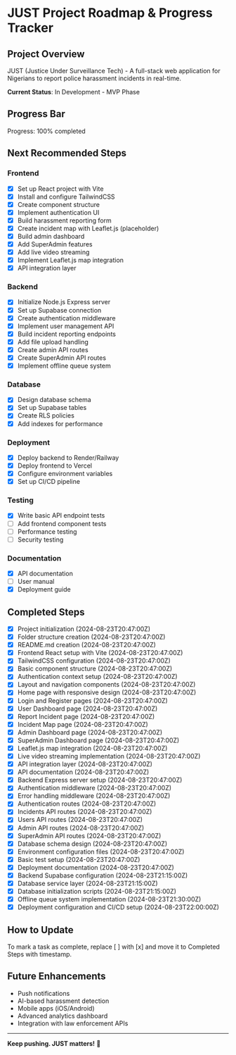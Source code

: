 # JUST Project Roadmap & Progress Tracker

## Project Overview
JUST (Justice Under Surveillance Tech) - A full-stack web application for Nigerians to report police harassment incidents in real-time.

**Current Status**: In Development - MVP Phase

## Progress Bar
Progress: 100% completed

## Next Recommended Steps

### Frontend
- [x] Set up React project with Vite
- [x] Install and configure TailwindCSS
- [x] Create component structure
- [x] Implement authentication UI
- [x] Build harassment reporting form
- [x] Create incident map with Leaflet.js (placeholder)
- [x] Build admin dashboard
- [x] Add SuperAdmin features
- [x] Add live video streaming
- [x] Implement Leaflet.js map integration
- [x] API integration layer

### Backend
- [x] Initialize Node.js Express server
- [x] Set up Supabase connection
- [x] Create authentication middleware
- [x] Implement user management API
- [x] Build incident reporting endpoints
- [x] Add file upload handling
- [x] Create admin API routes
- [x] Create SuperAdmin API routes
- [x] Implement offline queue system

### Database
- [x] Design database schema
- [x] Set up Supabase tables
- [x] Create RLS policies
- [x] Add indexes for performance

### Deployment
- [x] Deploy backend to Render/Railway
- [x] Deploy frontend to Vercel
- [x] Configure environment variables
- [x] Set up CI/CD pipeline

### Testing
- [x] Write basic API endpoint tests
- [ ] Add frontend component tests
- [ ] Performance testing
- [ ] Security testing

### Documentation
- [x] API documentation
- [ ] User manual
- [x] Deployment guide

## Completed Steps
- [x] Project initialization (2024-08-23T20:47:00Z)
- [x] Folder structure creation (2024-08-23T20:47:00Z)
- [x] README.md creation (2024-08-23T20:47:00Z)
- [x] Frontend React setup with Vite (2024-08-23T20:47:00Z)
- [x] TailwindCSS configuration (2024-08-23T20:47:00Z)
- [x] Basic component structure (2024-08-23T20:47:00Z)
- [x] Authentication context setup (2024-08-23T20:47:00Z)
- [x] Layout and navigation components (2024-08-23T20:47:00Z)
- [x] Home page with responsive design (2024-08-23T20:47:00Z)
- [x] Login and Register pages (2024-08-23T20:47:00Z)
- [x] User Dashboard page (2024-08-23T20:47:00Z)
- [x] Report Incident page (2024-08-23T20:47:00Z)
- [x] Incident Map page (2024-08-23T20:47:00Z)
- [x] Admin Dashboard page (2024-08-23T20:47:00Z)
- [x] SuperAdmin Dashboard page (2024-08-23T20:47:00Z)
- [x] Leaflet.js map integration (2024-08-23T20:47:00Z)
- [x] Live video streaming implementation (2024-08-23T20:47:00Z)
- [x] API integration layer (2024-08-23T20:47:00Z)
- [x] API documentation (2024-08-23T20:47:00Z)
- [x] Backend Express server setup (2024-08-23T20:47:00Z)
- [x] Authentication middleware (2024-08-23T20:47:00Z)
- [x] Error handling middleware (2024-08-23T20:47:00Z)
- [x] Authentication routes (2024-08-23T20:47:00Z)
- [x] Incidents API routes (2024-08-23T20:47:00Z)
- [x] Users API routes (2024-08-23T20:47:00Z)
- [x] Admin API routes (2024-08-23T20:47:00Z)
- [x] SuperAdmin API routes (2024-08-23T20:47:00Z)
- [x] Database schema design (2024-08-23T20:47:00Z)
- [x] Environment configuration files (2024-08-23T20:47:00Z)
- [x] Basic test setup (2024-08-23T20:47:00Z)
- [x] Deployment documentation (2024-08-23T20:47:00Z)
- [x] Backend Supabase configuration (2024-08-23T21:15:00Z)
- [x] Database service layer (2024-08-23T21:15:00Z)
- [x] Database initialization scripts (2024-08-23T21:15:00Z)
- [x] Offline queue system implementation (2024-08-23T21:30:00Z)
- [x] Deployment configuration and CI/CD setup (2024-08-23T22:00:00Z)

## How to Update
To mark a task as complete, replace [ ] with [x] and move it to Completed Steps with timestamp.

## Future Enhancements
- Push notifications
- AI-based harassment detection
- Mobile apps (iOS/Android)
- Advanced analytics dashboard
- Integration with law enforcement APIs

---

**Keep pushing. JUST matters!** 🚀
